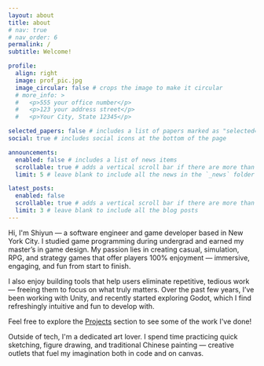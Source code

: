 ```yaml
---
layout: about
title: about
# nav: true
# nav_order: 6
permalink: /
subtitle: Welcome!

profile:
  align: right
  image: prof_pic.jpg
  image_circular: false # crops the image to make it circular
  # more_info: >
  #   <p>555 your office number</p>
  #   <p>123 your address street</p>
  #   <p>Your City, State 12345</p>

selected_papers: false # includes a list of papers marked as "selected={true}"
social: true # includes social icons at the bottom of the page

announcements:
  enabled: false # includes a list of news items
  scrollable: true # adds a vertical scroll bar if there are more than 3 news items
  limit: 5 # leave blank to include all the news in the `_news` folder

latest_posts:
  enabled: false
  scrollable: true # adds a vertical scroll bar if there are more than 3 new posts items
  limit: 3 # leave blank to include all the blog posts
---
```


Hi, I'm Shiyun — a software engineer and game developer based in New York City.
I studied game programming during undergrad and earned my master’s in game design. My passion lies in creating casual, simulation, RPG, and strategy games that offer players 100% enjoyment — immersive, engaging, and fun from start to finish.

I also enjoy building tools that help users eliminate repetitive, tedious work — freeing them to focus on what truly matters. Over the past few years, I’ve been working with Unity, and recently started exploring Godot, which I find refreshingly intuitive and fun to develop with.

Feel free to explore the [Projects](/projects/) section to see some of the work I've done!

Outside of tech, I'm a dedicated art lover. I spend time practicing quick sketching, figure drawing, and traditional Chinese painting — creative outlets that fuel my imagination both in code and on canvas.
